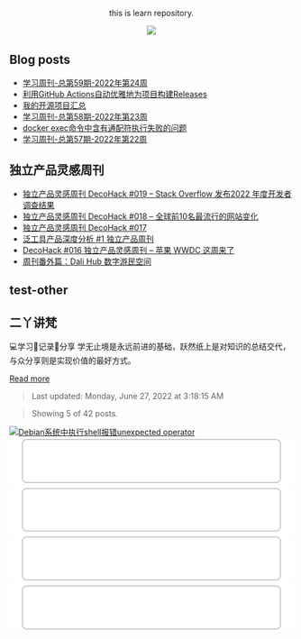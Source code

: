 <div align="center">

this is learn repository.

![](https://wiki.eryajf.net/img/dengxia.gif)

</div>


## Blog posts
<!-- BLOG-POST-LIST:START -->
- [学习周刊-总第59期-2022年第24周](https://wiki.eryajf.net/pages/b0bdd0/)
- [利用GitHub Actions自动优雅地为项目构建Releases](https://wiki.eryajf.net/pages/f3e878/)
- [我的开源项目汇总](https://wiki.eryajf.net/pages/67892e/)
- [学习周刊-总第58期-2022年第23周](https://wiki.eryajf.net/pages/62a9c7/)
- [docker exec命令中含有通配符执行失败的问题](https://wiki.eryajf.net/pages/1cb90e/)
- [学习周刊-总第57期-2022年第22周](https://wiki.eryajf.net/pages/af0834/)
<!-- BLOG-POST-LIST:END -->

## 独立产品灵感周刊

<!-- DecoHack:START -->
- [独立产品灵感周刊 DecoHack #019 – Stack Overflow 发布2022 年度开发者调查结果](https://www.decohack.com/Post/699)
- [独立产品灵感周刊 DecoHack #018 – 全球前10名最流行的网站变化](https://www.decohack.com/Post/680)
- [独立产品灵感周刊 DecoHack #017](https://www.decohack.com/Post/663)
- [泛工具产品深度分析 #1 独立产品周刊](https://www.decohack.com/Post/653)
- [DecoHack #016 独立产品灵感周刊 – 苹果 WWDC 这周来了](https://www.decohack.com/Post/636)
- [周刊番外篇：Dali Hub 数字游民空间](https://www.decohack.com/Post/619)
<!-- DecoHack:END -->

## test-other

<!-- test-other:start -->
## 二丫讲梵

💻学习📝记录🔗分享
学无止境是永远前进的基础，跃然纸上是对知识的总结交代，与众分享则是实现价值的最好方式。

[Read more](https://wiki.eryajf.net)
> Last updated: Monday, June 27, 2022 at 3:18:15 AM

> Showing 5 of 42 posts.

[![Debian系统中执行shell报错unexpected operator](https://raw.githubusercontent.com/eryajf/learn-github/main/blog-post-list-output/二丫讲梵/Debian系统中执行shell报错unexpected_operator.svg)](https://wiki.eryajf.net/01.%E8%BF%90%E7%BB%B4%E8%A7%82%E6%AD%A2/02.%E8%BF%8E%E5%88%83%E8%80%8C%E8%A7%A3/28.Debian%E7%B3%BB%E7%BB%9F%E4%B8%AD%E6%89%A7%E8%A1%8Cshell%E6%8A%A5%E9%94%99unexpected%20operator.html)
[![利用buildx构建支持多CPU架构平台的docker镜像](https://raw.githubusercontent.com/eryajf/learn-github/main/blog-post-list-output/二丫讲梵/利用buildx构建支持多CPU架构平台的docker镜像.svg)](https://wiki.eryajf.net/01.%E8%BF%90%E7%BB%B4%E8%A7%82%E6%AD%A2/35.Docker/17.%E5%88%A9%E7%94%A8buildx%E6%9E%84%E5%BB%BA%E6%94%AF%E6%8C%81%E5%A4%9ACPU%E6%9E%B6%E6%9E%84%E5%B9%B3%E5%8F%B0%E7%9A%84docker%E9%95%9C%E5%83%8F.html)
[![docker exec命令中含有通配符执行失败的问题](https://raw.githubusercontent.com/eryajf/learn-github/main/blog-post-list-output/二丫讲梵/docker_exec命令中含有通配符执行失败的问题.svg)](https://wiki.eryajf.net/01.%E8%BF%90%E7%BB%B4%E8%A7%82%E6%AD%A2/35.Docker/18.docker%20exec%E5%91%BD%E4%BB%A4%E4%B8%AD%E5%90%AB%E6%9C%89%E9%80%9A%E9%85%8D%E7%AC%A6%E6%89%A7%E8%A1%8C%E5%A4%B1%E8%B4%A5%E7%9A%84%E9%97%AE%E9%A2%98.html)
[![博客已发布过的docker-compose拉起项目文件汇集](https://raw.githubusercontent.com/eryajf/learn-github/main/blog-post-list-output/二丫讲梵/博客已发布过的docker-compose拉起项目文件汇集.svg)](https://wiki.eryajf.net/01.%E8%BF%90%E7%BB%B4%E8%A7%82%E6%AD%A2/40.Docker-Compose/01.%E5%8D%9A%E5%AE%A2%E5%B7%B2%E5%8F%91%E5%B8%83%E8%BF%87%E7%9A%84docker-compose%E6%8B%89%E8%B5%B7%E9%A1%B9%E7%9B%AE%E6%96%87%E4%BB%B6%E6%B1%87%E9%9B%86.html)
[![docker-compose部署openldap时初始化数据的两种方式](https://raw.githubusercontent.com/eryajf/learn-github/main/blog-post-list-output/二丫讲梵/docker-compose部署openldap时初始化数据的两种方式.svg)](https://wiki.eryajf.net/01.%E8%BF%90%E7%BB%B4%E8%A7%82%E6%AD%A2/55.OpenLdap/06.docker-compose%E9%83%A8%E7%BD%B2openldap%E6%97%B6%E5%88%9D%E5%A7%8B%E5%8C%96%E6%95%B0%E6%8D%AE%E7%9A%84%E4%B8%A4%E7%A7%8D%E6%96%B9%E5%BC%8F.html)


<!-- test-other:end -->